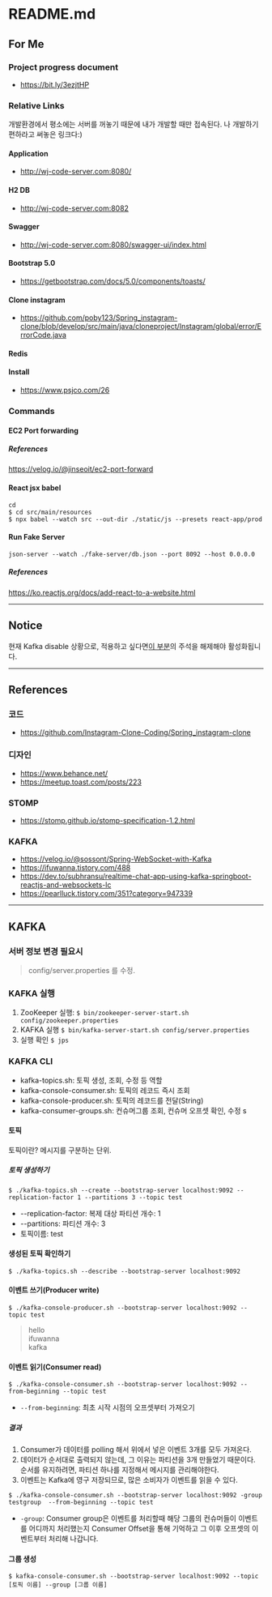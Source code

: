 # README.md
## For Me
### Project progress document
- https://bit.ly/3ezjtHP

### Relative Links
개발환경에서 평소에는 서버를 꺼놓기 때문에 내가 개발할 때만 접속된다. 나 개발하기 편하라고 써놓은 링크다:)
#### Application
- http://wj-code-server.com:8080/
#### H2 DB
- http://wj-code-server.com:8082
#### Swagger
- http://wj-code-server.com:8080/swagger-ui/index.html
#### Bootstrap 5.0
- https://getbootstrap.com/docs/5.0/components/toasts/
#### Clone instagram
- https://github.com/poby123/Spring_instagram-clone/blob/develop/src/main/java/cloneproject/Instagram/global/error/ErrorCode.java
#### Redis
#### Install
- https://www.psjco.com/26


### Commands
#### EC2 Port forwarding
##### References 
https://velog.io/@jinseoit/ec2-port-forward

#### React jsx babel
```
cd
$ cd src/main/resources
$ npx babel --watch src --out-dir ./static/js --presets react-app/prod
```

#### Run Fake Server
```
json-server --watch ./fake-server/db.json --port 8092 --host 0.0.0.0
```

##### References 
https://ko.reactjs.org/docs/add-react-to-a-website.html


---

## Notice
현재 Kafka disable 상황으로, 적용하고 싶다면[이 부분](https://github.com/poby123/studySpring/blob/1c12cedd19d5b6c053875b6cb55d95eb2e3bcc52/instagram/src/main/java/com/example/demo/config/kafka/KafkaConsumer.java#L22)의 주석을 해제해야 활성화됩니다.


---

## References
### 코드
- https://github.com/Instagram-Clone-Coding/Spring_instagram-clone

### 디자인
- https://www.behance.net/
- https://meetup.toast.com/posts/223

### STOMP
- https://stomp.github.io/stomp-specification-1.2.html 

### KAFKA
- https://velog.io/@sossont/Spring-WebSocket-with-Kafka
- https://ifuwanna.tistory.com/488
- https://dev.to/subhransu/realtime-chat-app-using-kafka-springboot-reactjs-and-websockets-lc
- https://pearlluck.tistory.com/351?category=947339

---

## KAFKA
### 서버 정보 변경 필요시
> config/server.properties 를 수정.

### KAFKA 실행
1. ZooKeeper 실행: `$ bin/zookeeper-server-start.sh config/zookeeper.properties`
2. KAFKA 실행 `$ bin/kafka-server-start.sh config/server.properties`
3. 실행 확인 `$ jps`


### KAFKA CLI
- kafka-topics.sh: 토픽 생성, 조회, 수정 등 역할
- kafka-console-consumer.sh: 토픽의 레코드 즉시 조회
- kafka-console-producer.sh: 토픽의 레코드를 전달(String)
- kafka-consumer-groups.sh: 컨슈머그룹 조회, 컨슈머 오프셋 확인, 수정
s

#### 토픽
  토픽이란? 메시지를 구분하는 단위.
  ##### 토픽 생성하기
  ```shell
  $ ./kafka-topics.sh --create --bootstrap-server localhost:9092 --replication-factor 1 --partitions 3 --topic test
  ```
   - --replication-factor: 복제 대상 파티션 개수: 1
   -  --partitions: 파티션 개수: 3
   -  토픽이름: test

#### 생성된 토픽 확인하기
  ```shell
  $ ./kafka-topics.sh --describe --bootstrap-server localhost:9092
  ```

#### 이벤트 쓰기(Producer write)
  ```shell
  $ ./kafka-console-producer.sh --bootstrap-server localhost:9092 --topic test
  ```
  > hello </br>
  > ifuwanna </br>
  > kafka


#### 이벤트 읽기(Consumer read)
  ```shell
  $ ./kafka-console-consumer.sh --bootstrap-server localhost:9092 --from-beginning --topic test
  ```
  -  `--from-beginning`: 최초 시작 시점의 오프셋부터 가져오기
  ##### 결과
  1. Consumer가 데이터를 polling 해서 위에서 넣은 이벤트 3개를 모두 가져온다.
  2. 데이터가 순서대로 출력되지 않는데, 그 이유는 파티션을 3개 만들었기 때문이다. 순서를 유지하려면, 파티션 하나를 지정해서 메시지를 관리해야한다.
  3. 이벤트는 Kafka에 영구 저장되므로, 많은 소비자가 이벤트를 읽을 수 있다.

  ```shell
  $ ./kafka-console-consumer.sh --bootstrap-server localhost:9092 -group testgroup  --from-beginning --topic test
  ```
  -  `-group`: Consumer group은 이벤트를 처리할때 해당 그룹의 컨슈머들이 이벤트를 어디까지 처리했는지 Consumer Offset을 통해 기억하고 그 이후 오프셋의 이벤트부터 처리해 나갑니다.



#### 그룹 생성
  ```shell
  $ kafka-console-consumer.sh --bootstrap-server localhost:9092 --topic [토픽 이름] --group [그룹 이름]
  ```